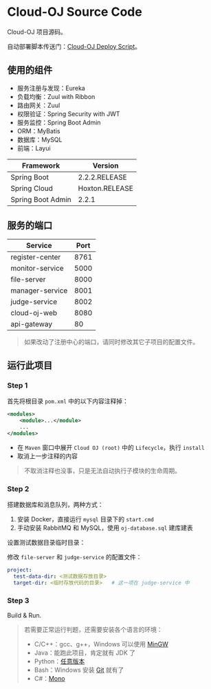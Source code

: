 # Cloud-OJ Source Code

Cloud-OJ 项目源码。

自动部署脚本传送门：[Cloud-OJ Deploy Script](https://github.com/imcloudfloating/Cloud-OJ-Docker)。

## 使用的组件

- 服务注册与发现：Eureka
- 负载均衡：Zuul with Ribbon
- 路由网关：Zuul
- 权限验证：Spring Security with JWT
- 服务监控：Spring Boot Admin
- ORM：MyBatis
- 数据库：MySQL
- 前端：Layui

Framework          | Version
-------------------|-----------------
Spring Boot        | 2.2.2.RELEASE
Spring Cloud       | Hoxton.RELEASE
Spring Boot Admin  | 2.2.1

## 服务的端口

Service         | Port
----------------|-----------
register-center | 8761
monitor-service | 5000
file-server     | 8000
manager-service | 8001
judge-service   | 8002
cloud-oj-web    | 8080
api-gateway     | 80

> 如果改动了注册中心的端口，请同时修改其它子项目的配置文件。

## 运行此项目

### Step 1

首先将根目录 `pom.xml` 中的以下内容注释掉：

```xml
<modules>
    <module>...</module>
    ...
</modules>
```

- 在 `Maven` 窗口中展开 `Cloud OJ (root)` 中的 `Lifecycle`，执行 `install`
- 取消上一步注释的内容

> 不取消注释也没事，只是无法自动执行子模块的生命周期。

### Step 2

搭建数据库和消息队列，两种方式：

1. 安装 Docker，直接运行 `mysql` 目录下的 `start.cmd`
2. 手动安装 RabbitMQ 和 MySQL，使用 `oj-database.sql` 建库建表

设置测试数据目录临时目录：

修改 `file-server` 和 `judge-service` 的配置文件：

```yaml
project:
  test-data-dir: <测试数据存放目录>
  target-dir: <临时存放代码的目录>   # 这一项在 judge-service 中
```

### Step 3

Build & Run.

> 若需要正常运行判题，还需要安装各个语言的环境：
> - C/C++：gcc、g++，Windows 可以使用 [MinGW](http://www.mingw.org/)
> - Java：能跑此项目，肯定就有 JDK 了
> - Python：[任意版本](https://www.python.org/)
> - Bash：Windows 安装 [Git](https://git-scm.com/) 就有了
> - C#：[Mono](https://www.mono-project.com/)